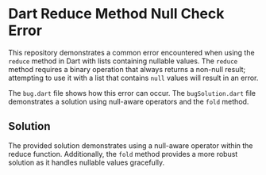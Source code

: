 # Dart Reduce Method Null Check Error

This repository demonstrates a common error encountered when using the `reduce` method in Dart with lists containing nullable values.  The `reduce` method requires a binary operation that always returns a non-null result; attempting to use it with a list that contains `null` values will result in an error.

The `bug.dart` file shows how this error can occur. The `bugSolution.dart` file demonstrates a solution using null-aware operators and the `fold` method.

## Solution
The provided solution demonstrates using a null-aware operator within the reduce function. Additionally, the `fold` method provides a more robust solution as it handles nullable values gracefully.